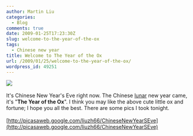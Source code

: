 ```yaml
---
author: Martin Liu
categories:
  - Blog
comments: true
date: 2009-01-25T17:23:30Z
slug: welcome-to-the-year-of-the-ox
tags:
  - Chinese new year
title: Welcome to The Year of the Ox
url: /2009/01/25/welcome-to-the-year-of-the-ox/
wordpress_id: 49251
---
```


![](http://pic.nipic.com/2008-03-28/2008328104057723_2.jpg)<br /><br />It's Chinese New Year's Eve right now. The Chinese [lunar](http://dict.hjenglish.com/w/lunar) new year came, it's "**The Year of the Ox**". I think you may like the above cute little ox and fortune; I hope you all the best. There are some pics I took tonight.<!--more--><br /><br />[http://picasaweb.google.com/liuzh66/ChineseNewYearSEve](http://picasaweb.google.com/liuzh66/ChineseNewYearSEve)
